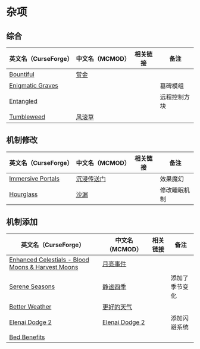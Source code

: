 # 杂项

## 综合

| 英文名（CurseForge）                                                              | 中文名（MCMOD）                                | 相关链接 | 备注         |
| --------------------------------------------------------------------------------- | ---------------------------------------------- | -------- | ------------ |
| [Bountiful](https://www.curseforge.com/minecraft/mc-mods/bountiful)               | [赏金](https://www.mcmod.cn/class/2657.html)   |          |              |
| [Enigmatic Graves](https://www.curseforge.com/minecraft/mc-mods/enigmatic-graves) |                                                |          | 墓碑模组     |
| [Entangled](https://www.curseforge.com/minecraft/mc-mods/entangled)               |                                                |          | 远程控制方块 |
| [Tumbleweed](https://www.curseforge.com/minecraft/mc-mods/tumbleweed)             | [风滚草](https://www.mcmod.cn/class/1880.html) |          |              |

## 机制修改

| 英文名（CurseForge）                                                                          | 中文名（MCMOD）                                    | 相关链接 | 备注         |
| --------------------------------------------------------------------------------------------- | -------------------------------------------------- | -------- | ------------ |
| [Immersive Portals](https://www.curseforge.com/minecraft/mc-mods/immersive-portals-for-forge) | [沉浸传送门](https://www.mcmod.cn/class/2410.html) |          | 效果魔幻     |
| [Hourglass](https://www.curseforge.com/minecraft/mc-mods/hourglass)                           | [沙漏](https://www.mcmod.cn/class/4815.html)       |          | 修改睡眠机制 |

## 机制添加

| 英文名（CurseForge）                                                                                                  | 中文名（MCMOD）                                        | 相关链接 | 备注           |
| --------------------------------------------------------------------------------------------------------------------- | ------------------------------------------------------ | -------- | -------------- |
| [Enhanced Celestials - Blood Moons & Harvest Moons](https://www.curseforge.com/minecraft/mc-mods/enhanced-celestials) | [月亮事件](https://www.mcmod.cn/class/3452.html)       |          |                |
| [Serene Seasons](https://www.curseforge.com/minecraft/mc-mods/serene-seasons)                                         | [静谧四季](https://www.mcmod.cn/class/1132.html)       |          | 添加了季节变化 |
| [Better Weather](https://www.curseforge.com/minecraft/mc-mods/better-weather)                                         | [更好的天气](https://www.mcmod.cn/class/3522.html)     |          |                |
| [Elenai Dodge 2](https://www.curseforge.com/minecraft/mc-mods/elenai-dodge-2)                                         | [Elenai Dodge 2](https://www.mcmod.cn/class/3835.html) |          | 添加闪避系统   |
| [Bed Benefits](https://www.curseforge.com/minecraft/mc-mods/bed-benefits)                                             |                                                        |          |                |
